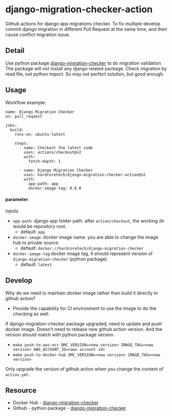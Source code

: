 django-migration-checker-action
===========
Github actions for django app migrations checker. To fix multiple develop commit 
django migration in different Pull Request at the same time, and then cause 
conflict migration issue.

## Detail
Use python package [django-migration-checker](https://github.com/tonyo/django-migration-checker) 
to do migration validation. The package will not install any django related package. 
Check migration by read file, not python import. So may not perfect solution, but good enough.


## Usage

Workflow example:
```
name: Django Migration Checker
on: pull_request

jobs:
  build:
    runs-on: ubuntu-latest

    steps:
      - name: Checkout the latest code
        uses: actions/checkout@v2
        with:
          fetch-depth: 1

      - name: Django Migration Checker
        uses: hardcoretech/django-migration-checker-action@v2
        with:
          app-path: app
          docker-image-tag: 0.8.0
```

#### parameter
inputs
* `app-path`: django app folder path. after `action/checkout`, the working dir would be repository root.
  * default: `app`
* `docker-image`: docker image name. you are able to change the image hub to private source.
  * default: `docker://hardcoretech/django-migration-checker`
* `docker-image-tag` docker image tag, it should represent version of `django-migration-checker` (python package)
  * default: `latest`


## Develop
Why do we need to maintain docker image rather than build it directly in github action?
* Provide the capability for CI environment to use the image to do the checking as well.

If django-migration-checker package upgraded, need to update and push docker image. Doesn't need to release new github action version. And the version should match with python package version.
* `make push-to-aws-ecr DMC_VERSION=<new version> IMAGE_TAG=<new version> AWS_ACCOUNT_ID=<aws account id>`
* `make push-to-docker-hub DMC_VERSION=<new version> IMAGE_TAG=<new version>`

Only upgrade the version of github action when you change the content of `action.yml`.


## Resource
* Docker Hub - [django-migration-checker](https://hub.docker.com/r/hardcoretech/django-migration-checker)
* Github - python package - [django-migration-checker](https://github.com/tonyo/django-migration-checker)

